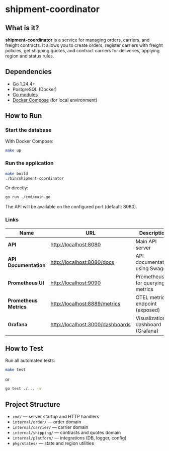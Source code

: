 # shipment-coordinator

## What is it?

**shipment-coordinator** is a service for managing orders, carriers, and freight contracts. It allows you to create orders, register carriers with freight policies, get shipping quotes, and contract carriers for deliveries, applying region and status rules.

## Dependencies

- Go 1.24.4+
- PostgreSQL (Docker)
- [Go modules](https://golang.org/doc/go1.11#modules)
- [Docker Compose](https://docs.docker.com/compose/) (for local environment)

## How to Run

### Start the database

With Docker Compose:

```sh
make up
```

### Run the application

```sh
make build
./bin/shipment-coordinator
```
Or directly:
```sh
go run ./cmd/main.go
```

The API will be available on the configured port (default: 8080).

### Links 

| Name                   | URL                                                            | Description                        |
|------------------------|----------------------------------------------------------------| ---------------------------------- |
| **API**                | [http://localhost:8080](http://localhost:8080)                 | Main API server                    |
| **API Documentation**  | [http://localhost:8080/docs](http://localhost:8080/docs)       | API documentation using Swagger    |
| **Prometheus UI**      | [http://localhost:9090](http://localhost:9090)                 | Prometheus UI for querying metrics |
| **Prometheus Metrics** | [http://localhost:8889/metrics](http://localhost:8889/metrics) | OTEL metrics endpoint (exposed)    |
| **Grafana**            | [http://localhost:3000/dashboards](http://localhost:3000)         | Visualization dashboard (Grafana)  |

## How to Test

Run all automated tests:

```sh
make test
```
or
```sh
go test ./... -v
```

## Project Structure

- `cmd/` — server startup and HTTP handlers
- `internal/order/` — order domain
- `internal/carrier/` — carrier domain
- `internal/shipping/` — contracts and quotes domain
- `internal/platform/` — integrations (DB, logger, config)
- `pkg/states/` — state and region utilities
